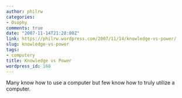```yaml
---
author: philrw
categories:
- Osophy
comments: true
date: "2007-11-14T21:28:00Z"
link: https://philrw.wordpress.com/2007/11/14/knowledge-vs-power/
slug: knowledge-vs-power
tags:
- computery
title: Knowledge vs Power
wordpress_id: 160
---
```


Many know how to use a computer but few know how to truly utilize a computer.





